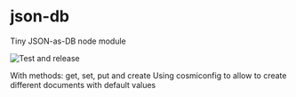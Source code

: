# json-db
Tiny JSON-as-DB node module

![Test and release](https://github.com/gatsbimantico/json-db/workflows/Test/badge.svg?branch=main)

With methods: get, set, put and create
Using cosmiconfig to allow to create different documents with default values
